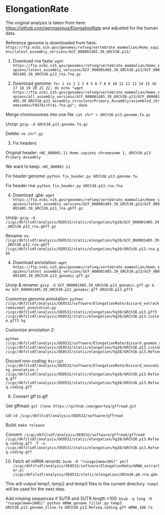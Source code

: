# ElongationRate
The original analysis is taken from here: https://github.com/germaximus/ElongationRate and adjusted for the human data.

Reference genome is downloaded from here: `https://ftp.ncbi.nih.gov/genomes/refseq/vertebrate_mammalian/Homo_sapiens/latest_assembly_versions/GCF_000001405.39_GRCh38.p13/`

1. Download rna fasta: `wget https://ftp.ncbi.nih.gov/genomes/refseq/vertebrate_mammalian/Homo_sapiens/latest_assembly_versions/GCF_000001405.39_GRCh38.p13/GCF_000001405.39_GRCh38.p13_rna.fna.gz`

2. Download genome: `for i in 1 2 3 4 5 6 7 8 9 10 11 12 13 14 15 16 17 18 19 20 21 22; do echo "wget https://ftp.ncbi.nih.gov/genomes/refseq/vertebrate_mammalian/Homo_sapiens/all_assembly_versions/GCF_000001405.39_GRCh38.p13/GCF_000001405.39_GRCh38.p13_assembly_structure/Primary_Assembly/assembled_chromosomes/FASTA/chr$i.fna.gz"; done`

Merge chromosomes into one file: `cat chr* > GRCh38.p13.genome.fa.gz`

Unzip: `gzip -d GRCh38.p13.genome.fa.gz`

Delete: `rm chr*.gz`

3.  Fix headers

Original header: `>NC_000001.11 Homo sapiens chromosome 1, GRCh38.p13 Primary Assembly`

We want to keep: `>NC_000001.11`

Fix header genome: `python fix_header.py GRCh38.p13.genome.fa.`

Fix header rna: `python fix_header.py GRCh38.p13_rna.fna`

4. Download .gbk: `wget https://ftp.ncbi.nih.gov/genomes/refseq/vertebrate_mammalian/Homo_sapiens/latest_assembly_versions/GCF_000001405.39_GRCh38.p13/GCF_000001405.39_GRCh38.p13_rna.gbff.gz`

Unzip: `gzip -d /icgc/dkfzlsdf/analysis/OE0532/static/elongation/hg38/GCF_000001405.39_GRCh38.p13_rna.gbff.gz`

Rename: `mv /icgc/dkfzlsdf/analysis/OE0532/static/elongation/hg38/GCF_000001405.39_GRCh38.p13_rna.gbff /icgc/dkfzlsdf/analysis/OE0532/static/elongation/hg38/GRCh38.p13.rna.gbk`

4. Download annotation: `wget https://ftp.ncbi.nih.gov/genomes/refseq/vertebrate_mammalian/Homo_sapiens/latest_assembly_versions/GCF_000001405.39_GRCh38.p13/GCF_000001405.39_GRCh38.p13_genomic.gff.gz`

Unzip & rename: `gzip -d GCF_000001405.39_GRCh38.p13_genomic.gff.gz & mv GCF_000001405.39_GRCh38.p13_genomic.gff GRCh38.p13.gff3`

Customize genome annotation: `python /icgc/dkfzlsdf/analysis/OE0532/software/ElongationRate/discard_extrachromosomal_annotation.py /icgc/dkfzlsdf/analysis/OE0532/static/elongation/hg38/GRCh38.p13.gff3 /icgc/dkfzlsdf/analysis/OE0532/static/elongation/hg38/GRCh38.p13.custom.gff3 hg`

Customize annotation 2:

```
python /icgc/dkfzlsdf/analysis/OE0532/software/ElongationRate/discard_gnomon_annotation.py /icgc/dkfzlsdf/analysis/OE0532/static/elongation/hg38/GRCh38.p13.custom.gff3 /icgc/dkfzlsdf/analysis/OE0532/static/elongation/hg38/GRCh38.p13.Refseq.gff
```

Discard non-coding: `Rscript /icgc/dkfzlsdf/analysis/OE0532/software/ElongationRate/Discard_noncoding_annotation.r /icgc/dkfzlsdf/analysis/OE0532/static/elongation/hg38/GRCh38.p13.Refseq.gff /icgc/dkfzlsdf/analysis/OE0532/static/elongation/hg38/GRCh38.p13.Refseq.coding.gff`

8. Convert gff to gtf

Get gffread: `git clone https://github.com/gpertea/gffread.git`

cd: `cd /icgc/dkfzlsdf/analysis/OE0532/software/gffread`

Build: `make release`

Convert: `/icgc/dkfzlsdf/analysis/OE0532/software/gffread/gffread /icgc/dkfzlsdf/analysis/OE0532/static/elongation/hg38/GRCh38.p13.Refseq.coding.gff -T -o /icgc/dkfzlsdf/analysis/OE0532/static/elongation/hg38/GRCh38.p13.Refseq.coding.gtf`

10. Fetch all mRNA records: `bsub -R "rusage[mem=30G]" perl /icgc/dkfzlsdf/analysis/OE0532/software/ElongationRate/mRNA_extractor.pl /icgc/dkfzlsdf/analysis/OE0532/static/elongation/GRCm38.p6.rna.gbk`

This will output temp1, temp2 and temp3 files in the current directory. `temp3` will be used for the next step.

Add missing sequences if 5UTR and 3UTR length <100: `bsub -q long -R "rusage[mem=100G]" python mRNA_genome_filler.py temp3 GRCh38.p13.genome_1line.fa GRCh38.p13.Refseq.coding.gff mRNA_100.fa` 

